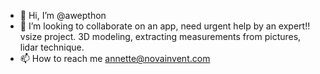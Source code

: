 - 👋 Hi, I’m @awepthon
- 💞️ I’m looking to collaborate on an app, need urgent help by an expert!! vsize project. 3D modeling, extracting measurements from pictures, lidar technique.
- 📫 How to reach me annette@novainvent.com

<!---
awepthon/awepthon is a ✨ special ✨ repository because its `README.md` (this file) appears on your GitHub profile.
You can click the Preview link to take a look at your changes.
--->

